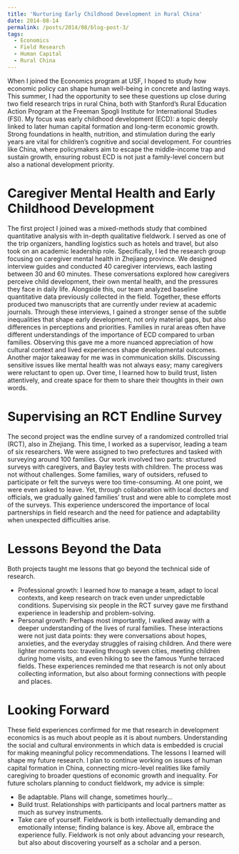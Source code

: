 ```yaml
---
title: 'Nurturing Early Childhood Development in Rural China'
date: 2014-08-14
permalink: /posts/2014/08/blog-post-3/
tags:
  - Economics
  - Field Research
  - Human Capital
  - Rural China
---
```


When I joined the Economics program at USF, I hoped to study how economic policy can shape human well-being in concrete and lasting ways. This summer, I had the opportunity to see these questions up close during two field research trips in rural China, both with Stanford’s Rural Education Action Program at the Freeman Spogli Institute for International Studies (FSI).
My focus was early childhood development (ECD): a topic deeply linked to later human capital formation and long-term economic growth. Strong foundations in health, nutrition, and stimulation during the early years are vital for children’s cognitive and social development. For countries like China, where policymakers aim to escape the middle-income trap and sustain growth, ensuring robust ECD is not just a family-level concern but also a national development priority.

Caregiver Mental Health and Early Childhood Development
======
The first project I joined was a mixed-methods study that combined quantitative analysis with in-depth qualitative fieldwork. I served as one of the trip organizers, handling logistics such as hotels and travel, but also took on an academic leadership role. Specifically, I led the research group focusing on caregiver mental health in Zhejiang province.
We designed interview guides and conducted 40 caregiver interviews, each lasting between 30 and 60 minutes. These conversations explored how caregivers perceive child development, their own mental health, and the pressures they face in daily life. Alongside this, our team analyzed baseline quantitative data previously collected in the field. Together, these efforts produced two manuscripts that are currently under review at academic journals.
Through these interviews, I gained a stronger sense of the subtle inequalities that shape early development, not only material gaps, but also differences in perceptions and priorities. Families in rural areas often have different understandings of the importance of ECD compared to urban families. Observing this gave me a more nuanced appreciation of how cultural context and lived experiences shape developmental outcomes.
Another major takeaway for me was in communication skills. Discussing sensitive issues like mental health was not always easy; many caregivers were reluctant to open up. Over time, I learned how to build trust, listen attentively, and create space for them to share their thoughts in their own words.

Supervising an RCT Endline Survey
======
The second project was the endline survey of a randomized controlled trial (RCT), also in Zhejiang. This time, I worked as a supervisor, leading a team of six researchers. We were assigned to two prefectures and tasked with surveying around 100 families.
Our work involved two parts: structured surveys with caregivers, and Bayley tests with children. The process was not without challenges. Some families, wary of outsiders, refused to participate or felt the surveys were too time-consuming. At one point, we were even asked to leave.
Yet, through collaboration with local doctors and officials, we gradually gained families’ trust and were able to complete most of the surveys. This experience underscored the importance of local partnerships in field research and the need for patience and adaptability when unexpected difficulties arise.

Lessons Beyond the Data
======
Both projects taught me lessons that go beyond the technical side of research.
* Professional growth: I learned how to manage a team, adapt to local contexts, and keep research on track even under unpredictable conditions. Supervising six people in the RCT survey gave me firsthand experience in leadership and problem-solving.
* Personal growth: Perhaps most importantly, I walked away with a deeper understanding of the lives of rural families. These interactions were not just data points: they were conversations about hopes, anxieties, and the everyday struggles of raising children.
And there were lighter moments too: traveling through seven cities, meeting children during home visits, and even hiking to see the famous Yunhe terraced fields. These experiences reminded me that research is not only about collecting information, but also about forming connections with people and places.

Looking Forward
======
These field experiences confirmed for me that research in development economics is as much about people as it is about numbers. Understanding the social and cultural environments in which data is embedded is crucial for making meaningful policy recommendations.
The lessons I learned will shape my future research. I plan to continue working on issues of human capital formation in China, connecting micro-level realities like family caregiving to broader questions of economic growth and inequality.
For future scholars planning to conduct fieldwork, my advice is simple:
* Be adaptable. Plans will change, sometimes hourly...
* Build trust. Relationships with participants and local partners matter as much as survey instruments.
* Take care of yourself. Fieldwork is both intellectually demanding and emotionally intense; finding balance is key.
Above all, embrace the experience fully. Fieldwork is not only about advancing your research, but also about discovering yourself as a scholar and a person.
